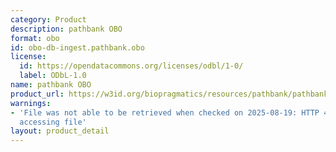 ```yaml
---
category: Product
description: pathbank OBO
format: obo
id: obo-db-ingest.pathbank.obo
license:
  id: https://opendatacommons.org/licenses/odbl/1-0/
  label: ODbL-1.0
name: pathbank OBO
product_url: https://w3id.org/biopragmatics/resources/pathbank/pathbank.obo
warnings:
- 'File was not able to be retrieved when checked on 2025-08-19: HTTP 404 error when
  accessing file'
layout: product_detail
---
```

